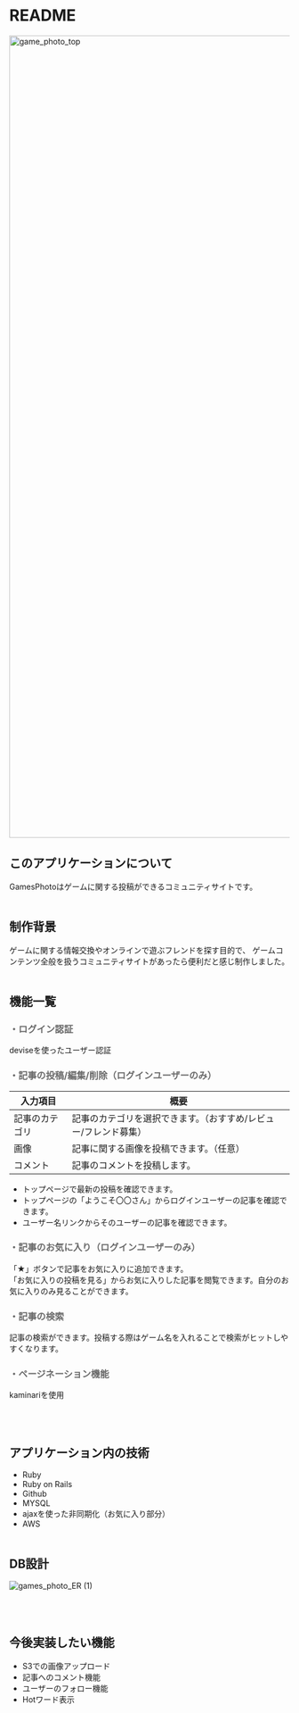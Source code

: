 # README

<img width="1438" alt="game_photo_top" src="https://user-images.githubusercontent.com/50174939/64490661-37888080-d29a-11e9-891c-aa6264fb1ca7.png">

## このアプリケーションについて
GamesPhotoはゲームに関する投稿ができるコミュニティサイトです。
<br><br>
## 制作背景
ゲームに関する情報交換やオンラインで遊ぶフレンドを探す目的で、
ゲームコンテンツ全般を扱うコミュニティサイトがあったら便利だと感じ制作しました。
<br><br>
## 機能一覧

### <font color="DimGray">・ログイン認証</font>
  deviseを使ったユーザー認証
### <font color="DimGray">・記事の投稿/編集/削除（ログインユーザーのみ）</font>

入力項目|概要
---|---
|記事のカテゴリ|記事のカテゴリを選択できます。（おすすめ/レビュー/フレンド募集）|
|画像|記事に関する画像を投稿できます。（任意）|
|コメント|記事のコメントを投稿します。|

* トップページで最新の投稿を確認できます。
* トップページの「ようこそ〇〇さん」からログインユーザーの記事を確認できます。
* ユーザー名リンクからそのユーザーの記事を確認できます。

### <font color="DimGray">・記事のお気に入り（ログインユーザーのみ）</font>
「★」ボタンで記事をお気に入りに追加できます。<br>「お気に入りの投稿を見る」からお気に入りした記事を閲覧できます。自分のお気に入りのみ見ることができます。

### <font color="DimGray">・記事の検索</font>
記事の検索ができます。投稿する際はゲーム名を入れることで検索がヒットしやすくなります。

### <font color="DimGray">・ページネーション機能</font>
kaminariを使用

<br><br>
## アプリケーション内の技術
* Ruby
* Ruby on Rails
* Github
* MYSQL
* ajaxを使った非同期化（お気に入り部分）
* AWS
<br><br>
## DB設計

![games_photo_ER (1)](https://user-images.githubusercontent.com/50174939/64489518-0eaebe00-d28f-11e9-8df9-91f237146dd8.png)

<br><br>
## 今後実装したい機能
* S3での画像アップロード
* 記事へのコメント機能
* ユーザーのフォロー機能
* Hotワード表示
